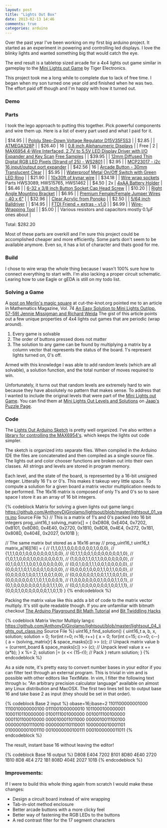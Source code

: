 ```yaml
---
layout: post
title: "Lights Out Box"
date: 2013-02-13 14:46
comments: true
categories: arduino
---
```


Over the past year I've been working on my first big arduino project. It started
as an experiment in powering and controlling led displays. I love the blinky
lights and wanted something big that would catch the eye.

The end result is a tabletop sized arcade for a 4x4 lights out game similar in
gameplay to the
[Mini Lights out Game](http://www.jaapsch.net/puzzles/lights.htm#descmini)
by Tiger Electronics.

<!-- more -->

This project took me a long while to complete due to lack of free time. I began
when my son turned one year old and finished when he was two. The effort paid
off though and I'm happy with how it turned out.

### Demo


### Parts

I took the lego approach to putting this together. Pick powerful components and
wire them up. Here is a list of every part used and what I paid for it.

| $14.95 |    | [Pololu Step-Down Voltage Regulator D15V35F5S3](http://www.pololu.com/catalog/product/2110)                                                                                                                                                                                |
| $2.85  |    | [ATMEGA328P](https://www.adafruit.com/products/123)                                                                                                                                                                                                                        |
| $26.40 | 16 | [0.8 inch Alphanumeric Displays](http://shop.evilmadscientist.com/productsmenu/partsmenu/232)                                                                                                                                                                              |
| Free   | 2  | [MAX6954 4-Wire Interfaced, 2.7V to 5.5V LED Display Driver with I/O Expander and Key Scan](http://www.maximintegrated.com/datasheet/index.mvp/id/3410) [Free Samples](https://shop.maximintegrated.com/storefront/searchsample.do?menuitem=Sample&event=SampleSearchLoad) |
| $39.95 |    | [12mm Diffused Thin Digital RGB LED Pixels (Strand of 25) - WS2801](https://www.adafruit.com/products/322)                                                                                                                                                                 |
| $2.95  |    | [MCP23017 - i2c 16 input/output port expander](https://www.adafruit.com/products/732)                                                                                                                                                                                      |
| $42.56 | 16 | [Arcade Button - 30mm Translucent Clear](https://www.adafruit.com/products/471)                                                                                                                                                                                            |
| $5.95  |    | [Waterproof Metal On/Off Switch with Green LED Ring](http://adafruit.com/products/482)                                                                                                                                                                                     |
| $21.90 |    | [10x30ft of kynar wire](http://www.ebay.com/itm/10-X-30-ft-Kynar-30-awg-wire-10-Color-4-xbox-v-game-/260623604297)                                                                                                                                                         |
| $34.18 |    | [Wire wrap sockets](http://www.king-cart.com/phoenixent/product=SOCKETS+WIRE+WRAP+DIP+%2526+SIP/exact_match=exact) Parts HWS3089, HWS15765, HWS1462                                                                                                                        |
| $4.50  | 2x | [4xAA Battery Holder](http://shop.evilmadscientist.com/productsmenu/partsmenu/422)                                                                                                                                                                                         |
| $6.46  |    | [6-32 x 3/8 inch Button Socket Cap Head Screw](http://shop.evilmadscientist.com/productsmenu/partsmenu/468-632bscs)                                                                                                                                                        |
| $10.20 |    | [Right Angle Mounting Bracket](http://shop.evilmadscientist.com/productsmenu/partsmenu/465-bracket)                                                                                                                                                                        |
| $6.95  |    | [Premium Female/Female Jumper Wires - 40 x 6"](https://www.adafruit.com/products/266)                                                                                                                                                                                      |
| $32.96 |    | [Clear Acrylic from Ponoko](http://www.ponoko.com/make-and-sell/show-material/72-acrylic-clear)                                                                                                                                                                            |
| $2.50  |    | [5/64 inch Balldriver](http://shop.evilmadscientist.com/productsmenu/partsmenu/202)                                                                                                                                                                                        |
| $14.95 |    | [FTDI Friend + extras - v1.0](https://www.adafruit.com/products/284)                                                                                                                                                                                                       |
| $6.99  |    | [Wire-Wrapping Tool](http://www.radioshack.com/product/index.jsp?productId=2103243)                                                                                                                                                                                        |
| $5.00  |    | Various resistors and capacitors mostly 0.1µF ones about                                                                                                                                                                                                                  |

Total: $282.20

Most of these parts are overkill and I'm sure this project could be accomplished
cheaper and more efficiently. Some parts don't seem to be available anymore.
Even so, it has a lot of character and thats good for me.

### Build

I chose to wire wrap the whole thing because I wasn't 100% sure how to connect
everything to start with. I'm also lacking a proper circuit schematic. Learing
how to use Eagle or gEDA is still on my todo list.

### Solving a Game

A [post on Merlin's magic square](http://www.cut-the-knot.org/Curriculum/Games/Merlin4x4.shtml#theory)
at cut-the-knot.org pointed me to an article in Mathematics Magazine, Vol. 74
[An Easy Solution to Mini Lights Out(pp. 57-59) Jennie Missigman and Richard Weida](http://www.jstor.org/stable/2691157)
The gist of this article points out a few unique properties of 4x4 lights out games that are periodic (wrap around).

1. Every game is solvable
2. The order of buttons pressed does not matter
3. The solution to any game can be found by multiplying a matrix by a column
   vector that represents the status of the board. 1's represent lights turned
   on, 0's off.

Armed with this knowledge I was able to add random levels (which are all
solvable), a solution function, and the total number of moves required to win.

Unfortunately, it turns out that random levels are extremely hard to win because
they have absolutely no pattern that makes sense. To address that I wanted to
include the original levels that were part of the
[Mini Lights out Game](http://www.jaapsch.net/puzzles/lights.htm#descmini).
You can find them at
[Mini Lights Out Levels and Solutions](http://www.jaapsch.net/puzzles/extra/lomini.txt) on
[Jaap's Puzzle Page](http://www.jaapsch.net/puzzles/lightsol.htm#lomini).

### Code

The [Lights Out Arduino Sketch](https://github.com/AnthonyDiGirolamo/lightsout)
is pretty well organized. I've also written a
[library for controlling the MAX6954's](https://github.com/AnthonyDiGirolamo/MAX6954).
which keeps the lights out code simpler.

The sketch is organized into separate files. When compiled in the Arduino IDE
the files are concatenated and then compiled as a single source file. The
lights out and color chooser functions are broken out into their own classes.
All strings and levels are stored in program memory.

Each level, and the state of the board, is represented by a 16-bit unsigned
integer. Litterally 16 1's or 0's. This makes it takeup very little space. To
compute a solution for a given board a matrix vector multiplication needs to be
performed. The 16x16 matrix is composed of only 1's and 0's so to save space I
store it as an array of 16 bit integers.

{% codeblock Matrix for solving a given lights out game lang:c https://github.com/AnthonyDiGirolamo/lightsout/blob/master/lightsout_01_vars.ino Source File %}
// This is a matrix of 1's and 0's packed into 16 bit integers
prog_uint16_t solving_matrix[] = {
  0xD808,
  0xE404,
  0x7202,
  0xB101,
  0x8D80,
  0x4E40,
  0x2720,
  0x1B10,
  0x8D8,
  0x4E4,
  0x272,
  0x1B1,
  0x808D,
  0x404E,
  0x2027,
  0x101B
};

// The same matrix but stored as a 16x16 array
// prog_uint16_t uint16_t matrix_a[16][16] = {
// {1,1,0,1,1,0,0,0,0,0,0,0,1,0,0,0},
// {1,1,1,0,0,1,0,0,0,0,0,0,0,1,0,0},
// {0,1,1,1,0,0,1,0,0,0,0,0,0,0,1,0},
// {1,0,1,1,0,0,0,1,0,0,0,0,0,0,0,1},
// {1,0,0,0,1,1,0,1,1,0,0,0,0,0,0,0},
// {0,1,0,0,1,1,1,0,0,1,0,0,0,0,0,0},
// {0,0,1,0,0,1,1,1,0,0,1,0,0,0,0,0},
// {0,0,0,1,1,0,1,1,0,0,0,1,0,0,0,0},
// {0,0,0,0,1,0,0,0,1,1,0,1,1,0,0,0},
// {0,0,0,0,0,1,0,0,1,1,1,0,0,1,0,0},
// {0,0,0,0,0,0,1,0,0,1,1,1,0,0,1,0},
// {0,0,0,0,0,0,0,1,1,0,1,1,0,0,0,1},
// {1,0,0,0,0,0,0,0,1,0,0,0,1,1,0,1},
// {0,1,0,0,0,0,0,0,0,1,0,0,1,1,1,0},
// {0,0,1,0,0,0,0,0,0,0,1,0,0,1,1,1},
// {0,0,0,1,0,0,0,0,0,0,0,1,1,0,1,1} }
{% endcodeblock %}

Packing the matrix value like this adds a bit of code to the matrix vector
multiply. It's still quite readable though. If you are unfamiliar with bitmath
checkout [The Arduino Playground Bit Math Tutorial](http://playground.arduino.cc/Code/BitMath)
and [Bit Twiddling Hacks](http://graphics.stanford.edu/~seander/bithacks.html)

{% codeblock Matrix Vector Multiply lang:c https://github.com/AnthonyDiGirolamo/lightsout/blob/master/lightsout_04_lights_out_class.ino Source File %}
uint16_t find_solution() {
  uint16_t a, b, x, solution;
  solution = 0;
  for(int r=0; r<16; r++) {
    x = 0;
    for(int c=15; c>=0; c--) {
      a = (solving_matrix[r] & space_masks[c]) >> (c); // Unpack matrix value
      b = (current_board & space_masks[c]) >> (c); // Unpack level value
      x += (a*b);
    }
    x %= 2;
    solution |= (x << (15-r)); // Pack
  }
  return solution;
}
{% endcodeblock %}

As a side note, it's pretty easy to convert number bases in your editor if you
can filter text through an external program. This is trivial in vim and is
possible with other editors like TextMate. In vim, I filter the following text
through `bc` "An arbitrary precision calculator language" available on almost
any Linux distribution and MacOSX. The first two lines tell bc to output base 16
and take base 2 as input (they should be set in that order).

{% codeblock Base 2 input %}
obase=16;ibase=2
1101100000001000
1110010000000100
0111001000000010
1011000100000001
1000110110000000
0100111001000000
0010011100100000
0001101100010000
0000100011011000
0000010011100100
0000001001110010
0000000110110001
1000000010001101
0100000001001110
0010000000100111
0001000000011011
{% endcodeblock %}

The result, instant base 16 without leaving the editor!

{% codeblock Base 16 output %}
D808
E404
7202
B101
8D80
4E40
2720
1B10
8D8
4E4
272
1B1
808D
404E
2027
101B
{% endcodeblock %}

### Improvements:

If I were to build this whole thing again from scratch I would make these
changes:

* Design a circuit board instead of wire wrapping
* Tab-in-slot method enclosure
* Better arcade buttons with a more clicky feel
* Better way of fastening the RGB LEDs to the buttons
* A red contrast filter for the 17 segment characters

